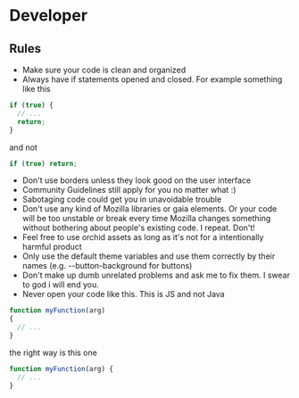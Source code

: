 # Developer
## Rules
- Make sure your code is clean and organized
- Always have if statements opened and closed. For example something like this
```js
if (true) {
  // ...
  return;
}
```
and not
```js
if (true) return;
```
- Don't use borders unless they look good on the user interface
- Community Guidelines still apply for you no matter what :)
- Sabotaging code could get you in unavoidable trouble
- Don't use any kind of Mozilla libraries or gaia elements. Or your code will be too unstable or break every time Mozilla changes something without bothering about people's existing code. I repeat. Don't!
- Feel free to use orchid assets as long as it's not for a intentionally harmful product
- Only use the default theme variables and use them correctly by their names (e.g. --button-background for buttons)
- Don't make up dumb unrelated problems and ask me to fix them. I swear to god i will end you.
- Never open your code like this. This is JS and not Java
```js
function myFunction(arg)
{
  // ...
}
```
the right way is this one
```js
function myFunction(arg) {
  // ...
}
```
